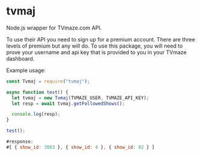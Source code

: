 # tvmaj

Node.js wrapper for TVmaze.com API.

To use their API you need to sign up for a premium account. There are three levels of premium but any will do.
To use this package, you will need to prove your username and api key that is provided to you in your TVmaze dashboard. 

Example usage:

```javascript
const Tvmaj = require("tvmaj");

async function test() {
  let tvmaj = new Tvmaj(TVMAZE_USER, TVMAZE_API_KEY);
  let resp = await tvmaj.getFollowedShows();

  console.log(resp);
}

test();

#response:
#[ { show_id: 3083 }, { show_id: 4 }, { show_id: 82 } ]
```

